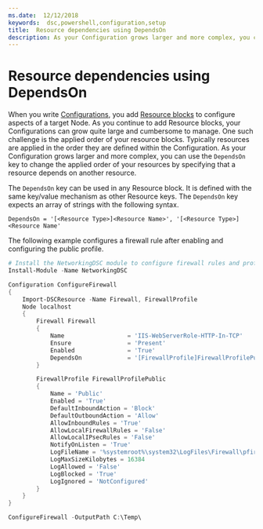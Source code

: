 ```yaml
---
ms.date:  12/12/2018
keywords:  dsc,powershell,configuration,setup
title:  Resource dependencies using DependsOn
description: As your Configuration grows larger and more complex, you can use the `DependsOn` key to change the applied order of your resources by specifying that a resource depends on another resource.
---
```


# Resource dependencies using DependsOn

When you write [Configurations](configurations.md), you add
[Resource blocks](../resources/resources.md) to configure aspects of a target Node. As you continue
to add Resource blocks, your Configurations can grow quite large and cumbersome to manage. One such
challenge is the applied order of your resource blocks. Typically resources are applied in the order
they are defined within the Configuration. As your Configuration grows larger and more complex, you
can use the `DependsOn` key to change the applied order of your resources by specifying that a
resource depends on another resource.

The `DependsOn` key can be used in any Resource block. It is defined with the same key/value
mechanism as other Resource keys. The `DependsOn` key expects an array of strings with the following
syntax.

```
DependsOn = '[<Resource Type>]<Resource Name>', '[<Resource Type>]<Resource Name'
```

The following example configures a firewall rule after enabling and configuring the public profile.

```powershell
# Install the NetworkingDSC module to configure firewall rules and profiles.
Install-Module -Name NetworkingDSC

Configuration ConfigureFirewall
{
    Import-DSCResource -Name Firewall, FirewallProfile
    Node localhost
    {
        Firewall Firewall
        {
            Name                  = 'IIS-WebServerRole-HTTP-In-TCP'
            Ensure                = 'Present'
            Enabled               = 'True'
            DependsOn             = '[FirewallProfile]FirewallProfilePublic'
        }

        FirewallProfile FirewallProfilePublic
        {
            Name = 'Public'
            Enabled = 'True'
            DefaultInboundAction = 'Block'
            DefaultOutboundAction = 'Allow'
            AllowInboundRules = 'True'
            AllowLocalFirewallRules = 'False'
            AllowLocalIPsecRules = 'False'
            NotifyOnListen = 'True'
            LogFileName = '%systemroot%\system32\LogFiles\Firewall\pfirewall.log'
            LogMaxSizeKilobytes = 16384
            LogAllowed = 'False'
            LogBlocked = 'True'
            LogIgnored = 'NotConfigured'
        }
    }
}

ConfigureFirewall -OutputPath C:\Temp\
```

<!--
    TODO: This can't be tested with DSC, it requires Guest Configuration; should we have an example
    here? Is it enough to just document what this is and how it works? Should we have a graph of the
    dependency relations? Can we get an actual example of this as it relates to Guest Configuration?
-->
